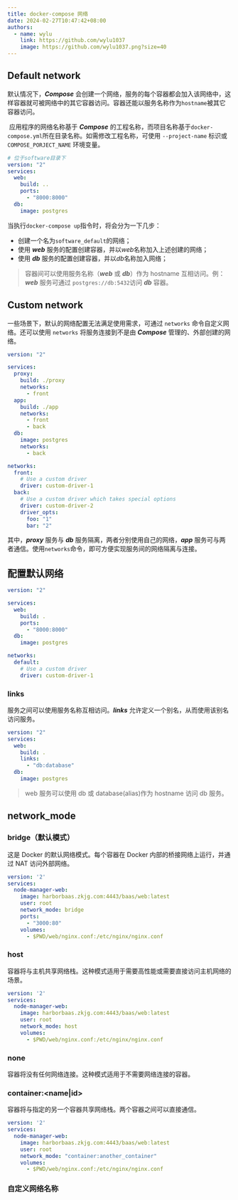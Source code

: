 ```yaml
---
title: docker-compose 网络
date: 2024-02-27T10:47:42+08:00
authors:
  - name: wylu
    link: https://github.com/wylu1037
    image: https://github.com/wylu1037.png?size=40
---
```


## Default network

默认情况下，**_Compose_** 会创建一个网络，服务的每个容器都会加入该网络中，这样容器就可被网络中的其它容器访问。容器还能以服务名称作为`hostname`被其它容器访问。

​ 应用程序的网络名称基于 **_Compose_** 的工程名称，而项目名称基于`docker-compose.yml`所在目录名称。如需修改工程名称，可使用 `--project-name` 标识或 `COMPOSE_PORJECT_NAME` 环境变量。

```yaml {filename="docker-compose.yml"}
# 位于software目录下
version: "2"
services:
  web:
    build: ..
    ports:
      - "8000:8000"
  db:
    image: postgres
```

当执行`docker-compose up`指令时，将会分为一下几步：

- 创建一个名为`software_default`的网络；
- 使用 **_web_** 服务的配置创建容器，并以*web*名称加入上述创建的网络；
- 使用 **_db_** 服务的配置创建容器，并以*db*名称加入网络；

> 容器间可以使用服务名称（**_web_** 或 **_db_**）作为 hostname 互相访问。例：**_web_** 服务可通过 `postgres://db:5432`访问 **_db_** 容器。

## Custom network

一些场景下，默认的网络配置无法满足使用需求，可通过 `networks` 命令自定义网络。还可以使用 `networks` 将服务连接到不是由 **_Compose_** 管理的、外部创建的网络。

```yaml {filename="docker-compose.yml"}
version: "2"

services:
  proxy:
    build: ./proxy
    networks:
      - front
  app:
    build: ./app
    networks:
      - front
      - back
  db:
    image: postgres
    networks:
      - back

networks:
  front:
    # Use a custom driver
    driver: custom-driver-1
  back:
    # Use a custom driver which takes special options
    driver: custom-driver-2
    driver_opts:
      foo: "1"
      bar: "2"
```

其中，**_proxy_** 服务与 **_db_** 服务隔离，两者分别使用自己的网络，**_app_** 服务可与两者通信。使用`networks`命令，即可方便实现服务间的网络隔离与连接。

## 配置默认网络

```yaml {filename="docker-compose.yml,hl_lines=[1,2]"}
version: "2"

services:
  web:
    build: .
    ports:
      - "8000:8000"
  db:
    image: postgres

networks:
  default:
    # Use a custom driver
    driver: custom-driver-1
```

### links

服务之间可以使用服务名称互相访问。_**links**_ 允许定义一个别名，从而使用该别名访问服务。

```yaml {filename="docker-compose.yml"}
version: "2"
services:
  web:
    build: .
    links:
      - "db:database"
  db:
    image: postgres
```

> web 服务可以使用 db 或 database(alias)作为 hostname 访问 db 服务。

## network_mode
### bridge（默认模式）

这是 Docker 的默认网络模式。每个容器在 Docker 内部的桥接网络上运行，并通过 NAT 访问外部网络。

```yaml
version: '2'
services:
  node-manager-web:
    image: harborbaas.zkjg.com:4443/baas/web:latest
    user: root
    network_mode: bridge
    ports:
      - "3000:80"
    volumes:
      - $PWD/web/nginx.conf:/etc/nginx/nginx.conf
```

### host

容器将与主机共享网络栈。这种模式适用于需要高性能或需要直接访问主机网络的场景。

```yaml
version: '2'
services:
  node-manager-web:
    image: harborbaas.zkjg.com:4443/baas/web:latest
    user: root
    network_mode: host
    volumes:
      - $PWD/web/nginx.conf:/etc/nginx/nginx.conf
```

### none
容器将没有任何网络连接。这种模式适用于不需要网络连接的容器。

### container:<name|id>
容器将与指定的另一个容器共享网络栈。两个容器之间可以直接通信。

```yaml
version: '2'
services:
  node-manager-web:
    image: harborbaas.zkjg.com:4443/baas/web:latest
    user: root
    network_mode: "container:another_container"
    volumes:
      - $PWD/web/nginx.conf:/etc/nginx/nginx.conf
```

### 自定义网络名称